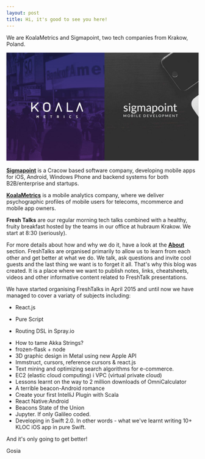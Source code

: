 ```yaml
---
layout: post
title: Hi, it's good to see you here!
---
```


We are KoalaMetrics and Sigmapoint, two tech companies from Krakow, Poland.

![alt text](/images/birthday.jpg)

[**Sigmapoint**](https://www.sigmapoint.pl "Sigmapoint website") is a Cracow based software company, developing mobile apps for iOS, Android, Windows Phone and backend systems for both B2B/enterprise and startups. 

[**KoalaMetrics**](https://www.koalametrics.com "KoalaMetrics website") is a mobile analytics company, where we deliver psychographic profiles of mobile users for telecoms, mcommerce and mobile app owners.


**Fresh Talks** are our regular morning tech talks combined with a healthy, fruity breakfast hosted by the teams in our office at hubraum Krakow. We start at 8:30 (seriously).

For more details about how and why we do it, have a look at the [**About**](http://koalametrics.github.io/about/) section. FreshTalks are organised primarily to allow us to learn from each other and get better at what we do. We talk, ask questions and invite cool guests and the last thing we want is to forget it all. That's why this blog was created. It is a place where we want to publish notes, links, cheatsheets, videos and other informative content related to FreshTalk presentations.


We have started organising FreshTalks in April 2015 and until now we have managed to cover a variaty of subjects including:


+ React.js
* Pure Script
+ Routing DSL in Spray.io
* How to tame Akka Strings?
* frozen-flask + node
* 3D graphic design in Metal using new Apple API
* Immstruct, cursors, reference cursors & react.js
* Text mining and optimizing search algorithms for e-commerce.
* EC2 (elastic cloud computing) i VPC (virtual private cloud) 
* Lessons learnt on the way to 2 million downloads of OmniCalculator
* A terrible beacon-Android romance
* Create your first IntelliJ Plugin with Scala
* React Native:Android
* Beacons State of the Union
* Jupyter. If only Galileo coded. 
* Developing in Swift 2.0. In other words - what we've learnt writing 10+ KLOC iOS app in pure Swift.

And it's only going to get better!

Gosia